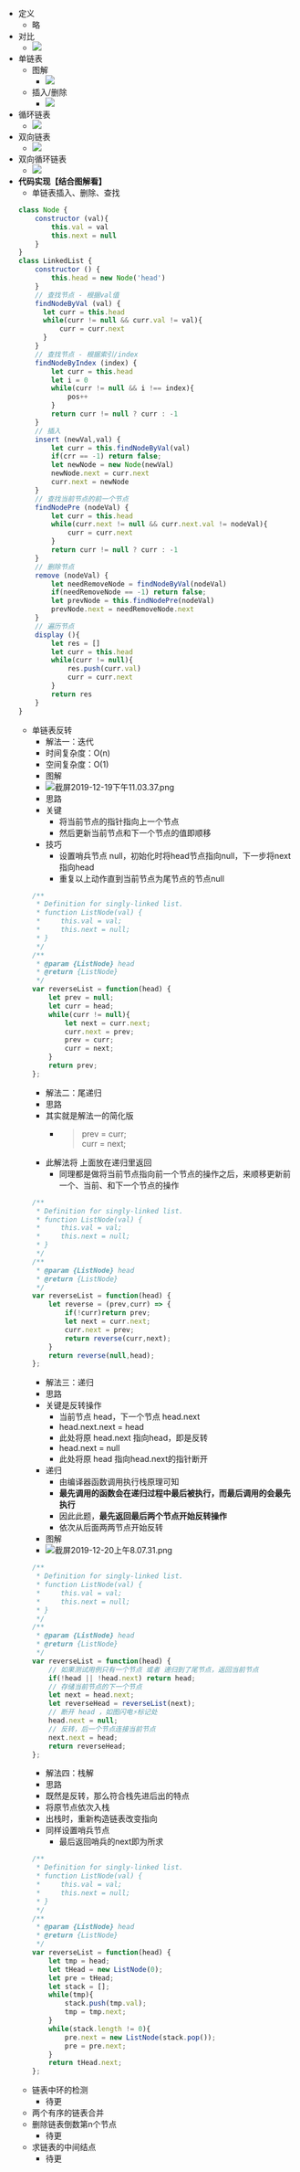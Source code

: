 + 定义
  + 略
+ 对比
  + ![](https://static001.geekbang.org/resource/image/d5/cd/d5d5bee4be28326ba3c28373808a62cd.jpg)
+ 单链表
  + 图解
    + ![](https://static001.geekbang.org/resource/image/b9/eb/b93e7ade9bb927baad1348d9a806ddeb.jpg)
  + 插入/删除
    + ![](https://static001.geekbang.org/resource/image/45/17/452e943788bdeea462d364389bd08a17.jpg)
+ 循环链表
  + ![](https://static001.geekbang.org/resource/image/86/55/86cb7dc331ea958b0a108b911f38d155.jpg)
+ 双向链表
  + ![](https://static001.geekbang.org/resource/image/cb/0b/cbc8ab20276e2f9312030c313a9ef70b.jpg)
+ 双向循环链表
  + ![](https://static001.geekbang.org/resource/image/d1/91/d1665043b283ecdf79b157cfc9e5ed91.jpg)
+ **代码实现【结合图解看】**
  + 单链表插入、删除、查找
  ```javascript
  class Node {
      constructor (val){
          this.val = val
          this.next = null
      }
  }
  class LinkedList {
      constructor () {
          this.head = new Node('head')
      }
      // 查找节点 - 根据val值
      findNodeByVal (val) {
        let curr = this.head
        while(curr != null && curr.val != val){
            curr = curr.next
        }
      }
      // 查找节点 - 根据索引/index
      findNodeByIndex (index) {
          let curr = this.head
          let i = 0
          while(curr != null && i !== index){
              pos++
          }
          return curr != null ? curr : -1
      }
      // 插入
      insert (newVal,val) {
          let curr = this.findNodeByVal(val)
          if(crr == -1) return false;
          let newNode = new Node(newVal)
          newNode.next = curr.next
          curr.next = newNode
      }
      // 查找当前节点的前一个节点
      findNodePre (nodeVal) {
          let curr = this.head
          while(curr.next != null && curr.next.val != nodeVal){
              curr = curr.next
          }
          return curr != null ? curr : -1
      }
      // 删除节点
      remove (nodeVal) {
          let needRemoveNode = findNodeByVal(nodeVal)
          if(needRemoveNode == -1) return false;
          let prevNode = this.findNodePre(nodeVal)
          prevNode.next = needRemoveNode.next
      }
      // 遍历节点
      display (){
          let res = []
          let curr = this.head
          while(curr != null){
              res.push(curr.val)
              curr = curr.next
          }
          return res
      }
  }
  ``` 
  + 单链表反转
    + 解法一：迭代
    + 时间复杂度：O(n)
    + 空间复杂度：O(1)
    + 图解
    + ![截屏2019-12-19下午11.03.37.png](https://pic.leetcode-cn.com/88bfee967d158aa1cc94bd56539577f166571e1f63ab3a0510629b4189f4a3c1-%E6%88%AA%E5%B1%8F2019-12-19%E4%B8%8B%E5%8D%8811.03.37.png)
    + 思路
    + 关键
        + 将当前节点的指针指向上一个节点
        + 然后更新当前节点和下一个节点的值即顺移
    + 技巧
        + 设置哨兵节点 null，初始化时将head节点指向null，下一步将next指向head
        + 重复以上动作直到当前节点为尾节点的节点null
    ```javascript
    /**
     * Definition for singly-linked list.
     * function ListNode(val) {
     *     this.val = val;
     *     this.next = null;
     * }
     */
    /**
     * @param {ListNode} head
     * @return {ListNode}
     */
    var reverseList = function(head) {
        let prev = null;
        let curr = head;
        while(curr != null){
            let next = curr.next;
            curr.next = prev;
            prev = curr;
            curr = next;
        }
        return prev;
    };
    ```
    + 解法二：尾递归
    + 思路
    + 其实就是解法一的简化版
        + >prev = curr;  
        curr = next;
    + 此解法将 上面放在递归里返回
        + 同理都是做将当前节点指向前一个节点的操作之后，来顺移更新前一个、当前、和下一个节点的操作
    ```javascript
    /**
     * Definition for singly-linked list.
     * function ListNode(val) {
     *     this.val = val;
     *     this.next = null;
     * }
     */
    /**
     * @param {ListNode} head
     * @return {ListNode}
     */
    var reverseList = function(head) {
        let reverse = (prev,curr) => {
            if(!curr)return prev;
            let next = curr.next;
            curr.next = prev;
            return reverse(curr,next);
        }
        return reverse(null,head);
    };
    ```
    + 解法三：递归
    + 思路
    + 关键是反转操作
        + 当前节点 head，下一个节点 head.next
        + head.next.next = head
        + 此处将原 head.next 指向head，即是反转
        + head.next = null
        + 此处将原 head 指向head.next的指针断开
    + 递归
        + 由编译器函数调用执行栈原理可知
        + **最先调用的函数会在递归过程中最后被执行，而最后调用的会最先执行**
        + 因此此题，**最先返回最后两个节点开始反转操作**
        + 依次从后面两两节点开始反转
    + 图解
    + ![截屏2019-12-20上午8.07.31.png](https://pic.leetcode-cn.com/aa52928915a4e9d142e206901f8d334d767d29b7482e000078380f28d22c5699-%E6%88%AA%E5%B1%8F2019-12-20%E4%B8%8A%E5%8D%888.07.31.png)
    ```javascript
    /**
     * Definition for singly-linked list.
     * function ListNode(val) {
     *     this.val = val;
     *     this.next = null;
     * }
     */
    /**
     * @param {ListNode} head
     * @return {ListNode}
     */
    var reverseList = function(head) {
        // 如果测试用例只有一个节点 或者 递归到了尾节点，返回当前节点 
        if(!head || !head.next) return head;
        // 存储当前节点的下一个节点
        let next = head.next;
        let reverseHead = reverseList(next);
        // 断开 head ，如图闪电⚡️标记处
        head.next = null;
        // 反转，后一个节点连接当前节点
        next.next = head;
        return reverseHead;
    };
    ```
    + 解法四：栈解
    + 思路
    + 既然是反转，那么符合栈先进后出的特点
    + 将原节点依次入栈
    + 出栈时，重新构造链表改变指向
    + 同样设置哨兵节点
        + 最后返回哨兵的next即为所求
    ```javascript
    /**
     * Definition for singly-linked list.
     * function ListNode(val) {
     *     this.val = val;
     *     this.next = null;
     * }
     */
    /**
     * @param {ListNode} head
     * @return {ListNode}
     */
    var reverseList = function(head) {
        let tmp = head;
        let tHead = new ListNode(0);
        let pre = tHead;
        let stack = [];
        while(tmp){
            stack.push(tmp.val);
            tmp = tmp.next;
        }
        while(stack.length != 0){
            pre.next = new ListNode(stack.pop());
            pre = pre.next;
        }
        return tHead.next;
    };
    ```    
  + 链表中环的检测
    + 待更
  + 两个有序的链表合并
  + 删除链表倒数第n个节点
    + 待更
  + 求链表的中间结点
    + 待更